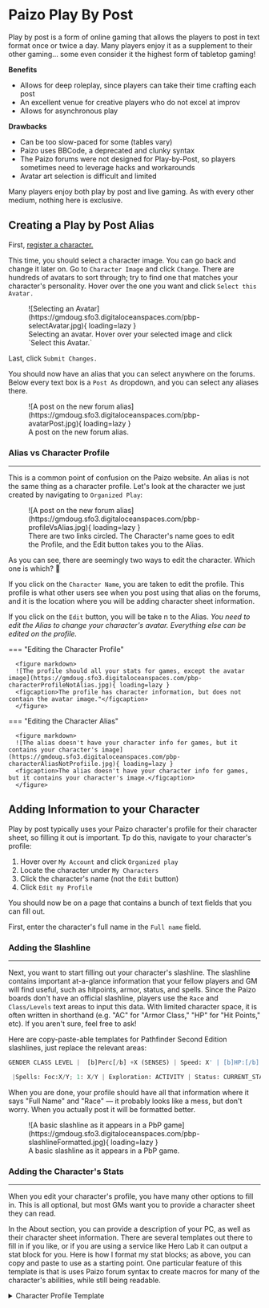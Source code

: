 # Paizo Play By Post

Play by post is a form of online gaming that allows the players to post in text format once or twice a day. Many players enjoy it as a supplement to their other gaming… some even consider it the highest form of tabletop gaming! 

**Benefits**

- Allows for deep roleplay, since players can take their time crafting each post
- An excellent venue for creative players who do not excel at improv
- Allows for asynchronous play

**Drawbacks**

- Can be too slow-paced for some (tables vary)
- Paizo uses BBCode, a deprecated and clunky syntax
- The Paizo forums were not designed for Play-by-Post, so players sometimes need to leverage hacks and workarounds
- Avatar art selection is difficult and limited

Many players enjoy both play by post and live gaming. As with every other medium, nothing here is exclusive. 

## Creating a Play by Post Alias

First, [register a character.](org-play.md#creating-a-character)

This time, you should select a character image. You can go back and change it later on. Go to `Character Image` and click `Change`. There are hundreds of avatars to sort through; try to find one that matches your character's personality. Hover over the one you want and click `Select this Avatar.`

<figure markdown>
![Selecting an Avatar](https://gmdoug.sfo3.digitaloceanspaces.com/pbp-selectAvatar.jpg){ loading=lazy }
<figcaption>Selecting an avatar. Hover over your selected image and click `Select this Avatar.`</figcaption>
</figure>


Last, click `Submit Changes.`

You should now have an alias that you can select anywhere on the forums. Below every text box is a `Post As` dropdown, and you can select any aliases there.

<figure markdown>
![A post on the new forum alias](https://gmdoug.sfo3.digitaloceanspaces.com/pbp-avatarPost.jpg){ loading=lazy }
<figcaption>A post on the new forum alias.</figcaption>
</figure>

### Alias vs Character Profile
----

This is a common point of confusion on the Paizo website. An alias is not the same thing as a character profile. Let's look at the character we just created by navigating to `Organized Play`: 

<figure markdown>
![A post on the new forum alias](https://gmdoug.sfo3.digitaloceanspaces.com/pbp-profileVsAlias.jpg){ loading=lazy }
<figcaption>There are two links circled. The Character's name goes to edit the Profile, and the Edit button takes you to the Alias.</figcaption>
</figure>

As you can see, there are seemingly two ways to edit the character.  Which one is which? :thinking: 

If you click on the `Character Name`, you are taken to edit the profile. This profile is what other users see when you post using that alias on the forums, and it is the location where you will be adding character sheet information. 

If you click on the `Edit` button, you will be take n to the Alias. *You need to edit the Alias to change your character's avatar. Everything else can be edited on the profile.*

=== "Editing the Character Profile"

      <figure markdown>
      ![The profile should all your stats for games, except the avatar image](https://gmdoug.sfo3.digitaloceanspaces.com/pbp-characterProfileNotAlias.jpg){ loading=lazy }
      <figcaption>The profile has character information, but does not contain the avatar image."</figcaption>
      </figure>

=== "Editing the Character Alias"

      <figure markdown>
      ![The alias doesn't have your character info for games, but it contains your character's image](https://gmdoug.sfo3.digitaloceanspaces.com/pbp-characterAliasNotProfiile.jpg){ loading=lazy }
      <figcaption>The alias doesn't have your character info for games, but it contains your character's image.</figcaption>
      </figure>

## Adding Information to your Character

Play by post typically uses your Paizo character's profile for their character sheet, so filling it out is important. Tp do this, navigate to your character's profile:

1. Hover over `My Account` and click `Organized play`
1. Locate the character under `My Characters`
1. Click the character's name (not the `Edit` button)
1. Click `Edit my Profile`

You should now be on a page that contains a bunch of text fields that you can fill out. 

First, enter the character's full name in the `Full name` field. 

### Adding the Slashline
----
Next, you want to start filling out your character's slashline. The slashline contains important at-a-glance information that your fellow players and GM will find useful, such as hitpoints, armor, status, and spells. Since the Paizo boards don't have an official slashline, players use the `Race` and `Class/Levels` text areas to input this data. With limited character space, it is often written in shorthand (e.g. "AC" for "Armor Class," "HP" for "Hit Points," etc). If you aren't sure, feel free to ask!

Here are copy-paste-able templates for Pathfinder Second Edition slashlines, just replace the relevant areas:

``` py title="Slashline Template for Race Field"
GENDER CLASS LEVEL |  [b]Perc[/b] +X (SENSES) | Speed: X' | [b]HP:[/b] X/Y | [b]AC:[/b] X (NOTES) | [b]Fort:[/b] +X [b]Ref:[/b] +X [b]Will:[/b] +X (NOTES)
```

``` py title="Slashline Template for Gender Field"
 |Spells: Foc:X/Y; 1: X/Y | Exploration: ACTIVITY | Status: CURRENT_STATUS | Hero Points: X
```

When you are done, your profile should have all that information where it says "Full Name" and "Race" — it probably looks like a mess, but don't worry. When you actually post it will be formatted better. 

<figure markdown>
![A basic slashline as it appears in a PbP game](https://gmdoug.sfo3.digitaloceanspaces.com/pbp-slashlineFormatted.jpg){ loading=lazy }
<figcaption>A basic slashline as it appears in a PbP game.</figcaption>
</figure>

### Adding the Character's Stats
----

When you edit your character's profile, you have many other options to fill in. This is all optional, but most GMs want you to provide a character sheet they can read. 

In the About section, you can provide a description of your PC, as well as their character sheet information. There are several templates out there to fill in if you like, or if you are using a service like Hero Lab it can output a stat block for you. Here is how I format my stat blocks; as above, you can copy and paste to use as a starting point. One particular feature of this template is that is uses Paizo forum syntax to create macros for many of the character's abilities, while still being readable. 

<details>
  <summary>Character Profile Template</summary>
``` py 
[b]Ancestry[/b] YOUR_ANCESTRY
[b]Background[/b] YOUR_BACKGROUND
[b]Languages[/b] YOUR_LANGUAGES

____________________ 
[B][i]APPEARANCE[/i][/B]
What do you look like? this doesn't have to be a full backstory, just an interesting glimpse and a hook.

____________________ 
[B][i]DEFENSE[/i][/B]

[b]HP[/b] YOUR_HP
[b]AC[/b] YOUR_AC (YOUR_AC_WITH_SHIELD)   
[b]Speed[/b] YOUR_SPEED  
[dice=[b]Fort[/b] (E)]1d20+YOUR_FORT_MODIFIER[/dice] [smaller]ANY_NOTES[/smaller]
[dice=[b]Ref[/b] (M)]1d20+YOUR_REF_MODIFIER[/dice] [smaller]ANY_NOTES[/smaller]
[dice=[b]Will[/b] (M)]1d20+YOUR_WILL_MODIFIER[/dice] [smaller]ANY_NOTES[/smaller]
[dice=[b]Perception[/b] (M)]1d20+YOUR_PERCEPTION_MODIFIER[/dice] [smaller]+1 circ. vs traps[/smaller]

____________________ 
[B][i]OFFENSE[/i][/B]

[b][smaller]Melee[/smaller][/b]
‾‾‾‾
[dice=WEAPON_NAME]1d20+ATTACK_MODIFIER[/dice]
[dice=DAMAGE_TYPE]DAMAGE_DICE[/dice]
[dice=CONDITIONAL_DAMAGE_DICE]DAMAGE_DICE[/dice]

[dice=WEAPON_NAME]1d20+ATTACK_MODIFIER - MAP_2[/dice]
[dice=DAMAGE_TYPE]DAMAGE_DICE[/dice]
[dice=CONDITIONAL_DAMAGE_DICE]DAMAGE_DICE[/dice]

[b][smaller]Ranged[/smaller][/b]
‾‾‾‾
[dice=WEAPON_NAME]1d20+ATTACK_MODIFIER[/dice]
[dice=DAMAGE_TYPE]DAMAGE_DICE[/dice]
[dice=CONDITIONAL_DAMAGE_DICE]DAMAGE_DICE[/dice]

[dice=WEAPON_NAME]1d20+ATTACK_MODIFIER - MAP_2[/dice]
[dice=DAMAGE_TYPE]DAMAGE_DICE[/dice]
[dice=CONDITIONAL_DAMAGE_DICE]DAMAGE_DICE[/dice]

____________________ 
[B][i]SKILLS[/i][/B]

[dice=[b]Acrobatics[/b] (TEML)]1d20+YOUR_MODIFIER[/dice]
[dice=[b]Arcana[/b] (TEML)]1d20+YOUR_MODIFIER[/dice]
[dice=[b]Athletics[/b] (TEML)]1d20+YOUR_MODIFIER[/dice] 
[dice=[b]Crafting[/b] (TEML)]1d20+YOUR_MODIFIER[/dice]
[dice=[b]Deception[/b] (TEML)]1d20+YOUR_MODIFIER[/dice] 
[dice=[b]Diplomacy[/b] (TEML)]1d20+YOUR_MODIFIER[/dice] 
[dice=[b]Intimidation[/b] (TEML)]1d20+YOUR_MODIFIER[/dice] 
[dice=[b]Medicine[/b] (TEML)]1d20+YOUR_MODIFIER[/dice]
[dice=[b]Nature[/b] (TEML)]1d20+YOUR_MODIFIER[/dice] 
[dice=[b]Occultism[/b] (TEML)]1d20+YOUR_MODIFIER[/dice]
[dice=[b]Performance[/b] (TEML)]1d20+YOUR_MODIFIER[/dice] 
[dice=[b]Religion[/b] (TEML)]1d20+YOUR_MODIFIER[/dice] 
[dice=[b]Society[/b] (TEML)]1d20+YOUR_MODIFIER[/dice]
[dice=[b]Stealth[/b] (TEML)]1d20+YOUR_MODIFIER[/dice]
[dice=[b]Survival[/b] (TEML)]1d20+YOUR_MODIFIER[/dice] 
[dice=[b]Thievery[/b] (TEML)]1d20+YOUR_MODIFIER[/dice]

[smaller][b]LORE[/b][/smaller]
‾‾‾‾
[dice=[b]LORE_1[/b] (T)]1d20+YOUR_MODIFIER[/dice]
[dice=[b]LORE_2[/b] (T)]1d20+YOUR_MODIFIER[/dice]

____________________ 
[B][i]USEFUL MACROS[/i][/B]

[b][smaller]Dread Marshal Stance[/smaller][/b]
[dice=Dread Marshal Stance, DC 24]1d20+18[/dice] [ooc]=> Stance is a [b]X'[/b] aura.[/ooc]

[spoiler=Stance Results][b]Critical Success[/b] Your marshal's aura increases to a 20-foot emanation, and it grants you and allies a status bonus to damage rolls equal to the number of weapon damage dice of the unarmed attack or weapon you are wielding that has the most weapon damage dice. When you or an ally in the aura critically hits an enemy with a Strike, that enemy is frightened 1.
[b]Success[/b] As critical success, but your aura's size doesn't increase.
[b]Failure[/b] You fail to enter the stance.
[b]Critical Failure[/b] You fail to enter the stance and can't take this action again for 1 minute.[/spoiler]

____________________ 
[B][i]BOTTING[/i][/B]

[b]1.[/b] DO_THING_FIRST
[b]2.[/b] DO_THING_SECOND
[b]3.[/b] ELSE_DO_THING

____________________ 
[B][i]EQUIPMENT[/i][/B]

[b][smaller]Worn[/smaller][/b]
‾‾‾‾
YOUR_WORN_ITEMS

[b][smaller]Wielded[/smaller][/b]
‾‾‾‾
YOUR_WIELDED_ITEMS

[b][smaller]Invested[/smaller][/b]
‾‾‾‾
YOUR_INVESTED_ITEMS

[b][smaller]Stowed[/smaller][/b]
‾‾‾‾
YOUR_STOWED_ITEMS

____________________ 
[b][i]BOONS & PAPERWORK[/i][/b] 

[url=LINK_TO_INVENTORY_TRACKING_SHEET]ITS[/url]

[url=LINK_TO_CHRONICLES_FOLDER]Chronicles & Boone[/url]

____________________ 
[b][i]LEVELING[/i][/b] 

[b][smaller]Level 1[/smaller][/b]
‾‾‾‾
ancestry: YOUR_ANCESTRY 
ancestry heritage: YOUR_HERITAGE
background: YOUR_BACKGROUND
initial proficiencies: YOUR_PROFICIENCIES
pathfinder school: YOUR_SCHOOL
CLASS_SPECIFIC FEATURES_AND_ABILITIES

[b][smaller]Level 2[/smaller][/b]
‾‾‾‾
CLASS_FEATURES

[b][smaller]Level 3[/smaller][/b]
‾‾‾‾
CLASS_FEATURES
```

</details>

Here is [an example](https://paizo.com/people/DrTalos7ei5g) of how a page using this formatting looks. 

## Forum Syntax

The forums use opening and closing tags for basic formatting and dice rolling:

``` py title="Bold Text"
[b]This is bold text[/b]
```

``` py title="Italic Text"
[i]This is italic text[/i]
```

``` py title="Small Text"
[smaller]This is smaller text[/smaller]
```

``` py title="Large Text"
[bigger]This is bold text[/bigger]
```

``` py title="Strikethrough Text"
[s]This is strikethrough text[/s]
```

``` py title="Out-of-Character text"
[ooc]This is out of character text[/ooc]
```

``` py title="Spoilers"
[dice=Spoiler_Title]Spoiled text goes here.[/dice]
```

``` py title="Dice Expressions"
[dice=Description_of_Roll]dX+Y[/dice]
```

You can combine all tags.

``` py title="Combining Tags"
[b][i][s]This is bold italic strikethrough text[/s][/i][/b]
```

!!! attention "Always Close Tags"

    Make sure to close tags; there is a forum bug where if you leave a `[b]` tag open, it makes the entire game bold — and it cannot be undone! The only recourse is to start a whole new game thread.


## Posting Conventions

Every player and gm has slightly different preferences. However, there are a few best practices.

### Narrative Text

**When speaking, make it bold and surround it in quotes**

> [b]"Hello my name is Beef McLarge Huge the fighter"[/b] said the large huge fighter.

**When posting internal monologue, use italics**

> [I]"I really wish I was taller"[/i] said the fighter.

**Be descriptive!**

The main draw of play by post is the opportunity to use evocative language, and really immerse yourself in the setting.

**When Speaking out of character, flag it as such**

Clarity is important, but so is flavor and narrative! You can use OOC text to highlight game mechanics while keeping things flavorful in "normal" text:

> Brock Enrol sings an arcane word and then flicks a dollop of butter at the aberration. [ooc]Grease (V, M); DC 16 Reflex save[/ooc].

This is both flavorful from a story perspective, and clear from a mechanical perspective.

**Provide hooks and push**

Interact with other PCs while pushing forward with the story. 

> [b]"Brock, I'm pushing the door open. Get ready in 3… 2…"[/b]

### Formatting Dice Rolls
---
Dice rolls should be informative and concise. A good standard is to place the attack name, and any modifiers that effect the roll in the description. For example, here are tow attacks being modified by Inspire Courage and Frightened 2:

> [dice=Club, Cold Iron, Strike 1, Inspire Courage, Frightened 2]1d20 + 4 + 1 -2[/dice]
> [dice=Bludgeoning, Inspire Courage]1d6 + 4 + 1[/dice] 
> [dice=Club, Cold Iron, Strike 2, Inspire Courage, Frightened 2]1d20 + 4 + 1 -2 -5[/dice]
> [dice=Bludgeoning, Inspire Courage]1d6 + 4 + 1[/dice] 

This player wrote Inspire Courage in both their attack and damage roll descriptions. They also included Inspire Courage's +1 bonus, and Frightened 2's -2 penalty, separately, which added extra clarity. In the second Strike's attack roll, they also included the -5 for the Multiple Attack Penalty. 

This is excellent! Every bonus and penalty to the d20 roll is clear, and the GM can understand how each total was achieved.

Note that the player also included the damage type in the damage roll. Including the damage type is important, as enemies often resist or are weak to certain kinds of damage. 

### Reactions and Out-of-Turn Actions
---
Reactions, AOOs, and other out-of-turn activities can be tricky in play-by-post. Pre-roll reactions where applicable so the game keeps moving, and designate their trigger, on your turn. (It might help you to make a macro for this, or save text that you can copy/paste somewhere.) For example, a fighter anticipating getting an attack of opportunity on "Bee Evil" might write:

> **If Bee Evil moves through a square I threaten:**  
    `[spoiler=AOO]`  
    `[dice=Club, Strike 1]1d20 + 2[/dice]`   
    `[dice=Bludgeoning, Strike 1]1d6 + 2 + 1[/dice]`   
    `[/spoiler]`  

It is considered good form to place reactions in spoilers to keep the post efficient. At times, you may not want to other players to see your reaction… in which case the spoiler (and honor system) is a good plan. 

If you have multiple reactions, note your preference on which one you will take and what the triggers are. For example:

> Brock has his shield raised and if Bee Evil hits him and does over 15 damage, he will use the block reaction. However, if Mook walks through a threatened square after Big Bad goes, he'll take an AOO:  
    `[spoiler=AOO]`  
    `[dice=Club, Strike 1]1d20 + 2[/dice]`   
    `[dice=Bludgeoning, Strike 1]1d6 + 2 + 1[/dice]`   
    `[/spoiler]`  

GMs will generally work with the player to help keep the game flowing smoothly (for example, a defensive-oriented Champion might ask the GM to assume she shield blocks, and automatically reduce the damage for her and note her shield damage). Teamwork is the secret sauce to keeping things flowing and building a repertoire!

### Rolling Saves
----
When asked to roll a save, you should always make it the first dice roll on your next post (or if necessary, rolled in the narrative order of operations). If you do not follow this rule, many GMs will instead roll for you.

### Use the Discussion Thread
----
Most games have a Gameplay thread, and a Discussions thread. The majority of GMs prefer to keep a narrative flowing in the Gameplay thread. It is considered polite to post your questions (or have a discussion) in the Discussions thread instead of gameplay. At times, there may be involved discussions about the rules, and this can derail a game when the back-and-forth appears in the middle of the narrative. 

### Dotting In
----
Often you will be asked before the game starts to “dot in." This means you post something in the campaign thread, then delete it. This links your character to the gameplay thread so the GM and others can see it in the "Players" section of the campaign, and places it in your Campaigns page.

After you post something like "dot!" in the gameplay thread, go ahead and delete the post to ensure the gameplay thread stays narrative-focused. 

### Round Tokens
----
Most play by post GMs use Google Slides. A standard style is to use square tokens for enemies and round tokens for PCs. To make a round token in Slides:

1. Drag your artwork onto the slide
1. Select the image
1. Select the [`Image Mask` option](https://p198.p4.n0.cdn.getcloudapp.com/items/v1uNNqyw/d85dd698-0b32-4837-a9e3-ec3ba13ae0b4.png?source=viewer&v=4e8e5d63f8c9affb9f266cd177a6abfe) 
1. Select the circle shape icon
1. Add a border to the now-masked image

!!! hint "Video Example"
      <div style='position:relative; padding-bottom:calc(52.26% + 44px)'><iframe src='https://gfycat.com/ifr/DecimalThunderousCobra?autoplay=0' frameborder='0' scrolling='no' width='100%' height='100%' style='position:absolute;top:0;left:0;' allowfullscreen></iframe></div>


### Save Your Hard Work
----
It's often a good idea to write your posts in a text editor, or copy and them before hitting `Submit.` Sometimes, the Paizo forums glitch out, and there is nothing worse than losing a beautiful, long post! 

## Finding games

The Paizo forums are always recruiting games under the auspices of Organized play! 

- [Pathfinder 1e: the Flaxseed Lodge](https://paizo.com/campaigns/TheFlaxseedPathfinderLodgeExploreReportCooperate/recruiting) 
- [Pathfinder 2e: the Cottonseed Lodge](https://paizo.com/campaigns/CottonseedPFSPbP2EPlaytest/recruiting&page=last)
- [Starfinder: Castamir's Flaxseed Station](https://paizo.com/campaigns/CastamirsFlaxseedStation/recruiting&page=last)

### Read the GM's Profile
----
Every gm has different conventions and needs. When you join a game, click on the GM's profile and read anything they've written. Make sure they seem like a good fit for you and that you can make any accommodations they ask for (for example, some GMs are colorblind and prefer dice split across separate lines). One of the most important considerations is how often the GM expects you to post. Do not sign up for a game if the Gm expects you to post daily, and you cannot commit to that. Find a game that fits your desired pace. 

#### Follow Instructions
GMs will need you to sign in if it's for an Organized Play game. They often use slides to to determine marching order, character info, secret checks, and the like. Try to be timely about getting them all the info they need, and don't be shy about asking for help. 

### Campaigns Tab
----
When you find a game to join, the GM will provide you with a forum link. You can "dot in" on the gameplay thread so it shows up on your campaigns tab. Any game you've played in will show up there, too. 

To get to your campaigns tab:

1. Sign in
1. Click on `My Profile`
1. Click on `Campaigns`

Here, you should see all the campaigns associated with all of your characters. You can click on any campaign to go to the game. 

